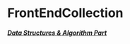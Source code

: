# FrontEndCollection
[***Data Structures & Algorithm Part***](https://github.com/cheatsheet1999/FrontEndCollection/tree/main/JS-Algo)
